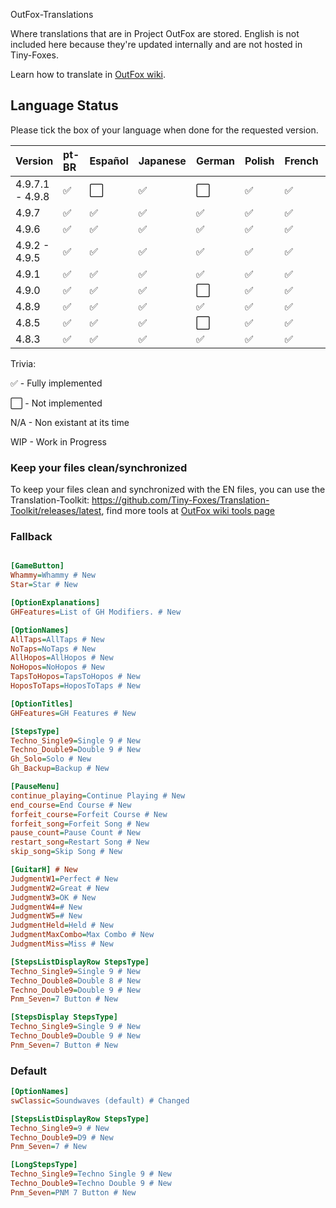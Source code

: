 OutFox-Translations

Where translations that are in Project OutFox are stored. English is not included here because they're updated internally and are not hosted in Tiny-Foxes.

Learn how to translate in [OutFox wiki](https://outfox.wiki/#/translation).
## Language Status

Please tick the box of your language when done for the requested version.

Version | pt-BR | Español | Japanese | German | Polish | French | Italian | Hebrew | Slovak | Czech
:------------ | :------------- | :------------- | :------------- | :------------- | :------------- | :------------- | :------------- | :------------- | :------------- | :-------------
4.9.7.1 - 4.9.8 | ✅ | ⬜️ | ✅ | ⬜️ | ✅ | ✅ | ⬜️ | ✅ | ⬜️  | ⬜️
4.9.7 | ✅ | ✅ | ✅ | ✅ | ✅ | ✅ | WIP | ✅ | WIP  | WIP
4.9.6 | ✅ | ✅ | ✅ | ✅ | ✅ | ✅ | N/A | ✅ | N/A | N/A
4.9.2 - 4.9.5 | ✅ | ✅ | ✅ | ✅ | ✅ | ✅ | N/A | ✅ | N/A | N/A
4.9.1 | ✅ | ✅ | ✅ | ✅| ✅| ✅| N/A | ✅ | N/A | N/A
4.9.0 | ✅ | ✅ | ✅ | ⬜️| ✅| ✅| N/A | N/A | N/A | N/A
4.8.9 | ✅ | ✅ | ✅ | ✅| ✅| ✅| N/A | N/A | N/A | N/A
4.8.5 | ✅ | ✅ | ✅ | ⬜️| ✅| ✅| N/A | N/A | N/A | N/A
4.8.3 | ✅ | ✅ | ✅ | ✅| ✅| ✅| N/A | N/A | N/A | N/A

Trivia: 

✅ - Fully implemented

⬜️ - Not implemented

N/A - Non existant at its time

WIP - Work in Progress
<!--- This is a comment that won't appear in the read me, here are the emojis that you can add to tell if your language is done or not. Done: ✅ Not Done: ⬜️ Non applicable: N/A Work in Progress: WIP--->

### Keep your files clean/synchronized 

To keep your files clean and synchronized with the EN files, you can use the Translation-Toolkit: https://github.com/Tiny-Foxes/Translation-Toolkit/releases/latest, find more tools at [OutFox wiki tools page](https://outfox.wiki/#/translation?id=tools-and-practices)

### Fallback

```Ini

[GameButton]
Whammy=Whammy # New
Star=Star # New

[OptionExplanations]
GHFeatures=List of GH Modifiers. # New

[OptionNames]
AllTaps=AllTaps # New
NoTaps=NoTaps # New
AllHopos=AllHopos # New
NoHopos=NoHopos # New
TapsToHopos=TapsToHopos # New
HoposToTaps=HoposToTaps # New

[OptionTitles]
GHFeatures=GH Features # New

[StepsType]
Techno_Single9=Single 9 # New
Techno_Double9=Double 9 # New
Gh_Solo=Solo # New
Gh_Backup=Backup # New

[PauseMenu]
continue_playing=Continue Playing # New
end_course=End Course # New
forfeit_course=Forfeit Course # New
forfeit_song=Forfeit Song # New
pause_count=Pause Count # New
restart_song=Restart Song # New
skip_song=Skip Song # New

[GuitarH] # New
JudgmentW1=Perfect # New
JudgmentW2=Great # New
JudgmentW3=OK # New
JudgmentW4=# New
JudgmentW5=# New
JudgmentHeld=Held # New
JudgmentMaxCombo=Max Combo # New
JudgmentMiss=Miss # New

[StepsListDisplayRow StepsType]
Techno_Single9=Single 9 # New
Techno_Double8=Double 8 # New
Techno_Double9=Double 9 # New
Pnm_Seven=7 Button # New

[StepsDisplay StepsType]
Techno_Single9=Single 9 # New
Techno_Double9=Double 9 # New
Pnm_Seven=7 Button # New
```

### Default

```Ini
[OptionNames]
swClassic=Soundwaves (default) # Changed

[StepsListDisplayRow StepsType]
Techno_Single9=9 # New
Techno_Double9=D9 # New
Pnm_Seven=7 # New

[LongStepsType]
Techno_Single9=Techno Single 9 # New
Techno_Double9=Techno Double 9 # New
Pnm_Seven=PNM 7 Button # New
```

